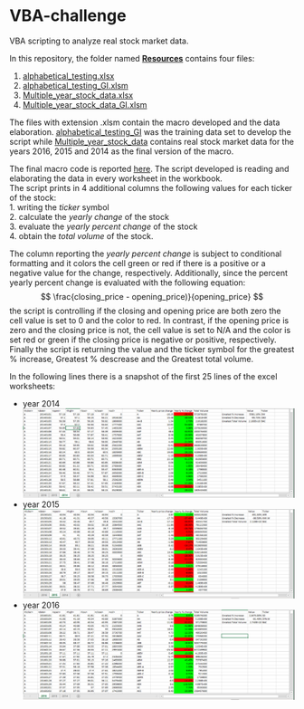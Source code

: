 # VBA-challenge
VBA scripting to analyze real stock market data.

In this repository, the folder named [**Resources**](./Resources) contains four files:
  1. [alphabetical_testing.xlsx](./Resources/alphabetical_testing.xlsx)
  2. [alphabetical_testing_GI.xlsm](./Resources/alphabetical_testing_GI.xlsx)
  3. [Multiple_year_stock_data.xlsx](./Resources/Multiple_year_stock_data.xlsx)
  4. [Multiple_year_stock_data_GI.xlsm](./Resources/Multiple_year_stock_data_GI.xlsxm)
  
The files with extension .xlsm contain the macro developed and the data elaboration. [alphabetical_testing_GI](./Resources/alphabetical_testing_GI.xlsx) was the training data set to develop the script while [Multiple_year_stock_data](./Resources/Multiple_year_stock_data_GI.xlsxm) contains real stock market data for the years 2016, 2015 and 2014 as the final version of the macro.
  
The final macro code is reported [here](./Sub_VBA_Stocks.vbs). The script developed is reading and elaborating the data in every worksheet in the workbook. \
The script prints in 4 additional columns the following values for each ticker of the stock: \
    1. writing the *ticker* symbol \
    2. calculate the *yearly change* of the stock \
    3. evaluate the *yearly percent change* of the stock \
    4. obtain the *total volume* of the stock. 
    
The column reporting the *yearly percent change* is subject to conditional formatting and it colors the cell green or red if there is a positive or a negative value for the change, respectively. Additionally, since the percent yearly percent change is evaluated with the following equation: $$ \frac{closing_price - opening_price)}{opening_price} $$ the script is controlling if the closing and opening price are both zero the cell value is set to 0 and the color to red. In contrast, if the opening price is zero and the closing price is not, the cell value is set to N/A and the color is set red or green if the closing price is negative or positive, respectively. \
Finally the script is returning the value and the ticker symbol for the greatest % increase, Greatest % descrease and the Greatest total volume.

In the following lines there is a snapshot of the first 25 lines of the excel worksheets:
* year 2014
![2014](2014.png)
* year 2015
![2015](2015.PNG)
* year 2016
![2016](2016.png)
